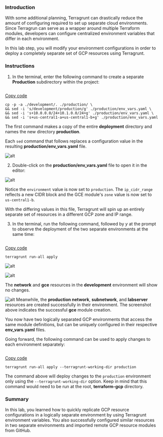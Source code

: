 ### Introduction

With some additional planning, Terragrunt can drastically reduce the  amount of configuring required to set up separate cloud environments.  Since Terragrun can serve as a wrapper around multiple Terraform  modules, developers can configure centralized environment variables that differ in each environment.

In this lab step, you will modify your environment configurations in  order to deploy a completely separate set of GCP resources using  Terragrunt.

 

### Instructions

1. In the terminal, enter the following command to create a separate **Production** subdirectory within the project:

```

```

[Copy code](https://cloudacademy.com/lab/managing-gcp-environments-with-terragrunt/modifying-environment-configurations-with-terragrunt/?context_id=4773&context_resource=lp#)

```
cp -p -a ./development/. ./production/ \
&& sed -i 's/development/production/g' ./production/env_vars.yaml \
&& sed -i 's+10.0.0.0/24+10.1.0.0/24+g' ./production/env_vars.yaml \
&& sed -i 's+us-central1-a+us-central1-b+g' ./production/env_vars.yaml 
```

The first command makes a copy of the entire **deployment** directory and names the new directory **production**.

Each `sed` command that follows replaces a configuration value in the resulting **production/env_vars.yaml** file.

![alt](https://assets.cloudacademy.com/bakery/media/uploads/content_engine/image-20220113182530-7-e54a3e12-8fd8-4409-a900-33ac2e06a6e0.png)

 

2. Double-click on the **production/env_vars.yaml** file to open it in the editor:

![alt](https://assets.cloudacademy.com/bakery/media/uploads/content_engine/image-20220113182725-8-89d458a9-9ab0-4742-b68f-d4ebffbab2cf.png)

Notice the `environment` value is now set to `production`. The `ip_cidr_range` reflects a new CIDR block and the GCE module's `zone` value is now set to `us-central1-b`. 

With the differing values in this file, Terragrunt will spin up an  entirely separate set of resources in a different GCP zone and IP  range. 

 

3. In the terminal, run the following command, followed by *y* at the prompt to observe the deployment of the two separate environments at the same time:

```

```

[Copy code](https://cloudacademy.com/lab/managing-gcp-environments-with-terragrunt/modifying-environment-configurations-with-terragrunt/?context_id=4773&context_resource=lp#)

```
terragrunt run-all apply
```

![alt](https://assets.cloudacademy.com/bakery/media/uploads/content_engine/image-20220113183012-9-df223d18-6f66-4796-97f5-5cab1b9dc89c.png)

![alt](https://assets.cloudacademy.com/bakery/media/uploads/content_engine/image-20220113183050-10-e22982e6-d6c4-44db-951f-1648f11bbea5.png)

The **network** and **gce** resources in the **development** environment will show no changes. 

![alt](https://assets.cloudacademy.com/bakery/media/uploads/content_engine/image-20220117173455-1-a73ac1bb-7cb9-4cb0-a04f-d5c71cc01fe8.png)
Meanwhile, the **production network**, **subnetwork**, and **labserver** resources are created successfully in their environment. The screenshot above indicates the successful **gce** module creation.

You now have two logically separated GCP environments that access the same module definitions, but can be uniquely configured in their  respective **env_vars.yaml** files.

Going forward, the following command can be used to apply changes to each environment separately:

```

```

[Copy code](https://cloudacademy.com/lab/managing-gcp-environments-with-terragrunt/modifying-environment-configurations-with-terragrunt/?context_id=4773&context_resource=lp#)

```
terragrunt run-all apply --terragrunt-working-dir production
```

The command above will deploy changes to the `production` environment only using the `--terragrunt-working-dir` option. Keep in mind that this command would need to be run at the root, **terraform-gcp** directory.

###  

### Summary

In this lab, you learned how to quickly replicate GCP resource  configurations in a logically separate environment by using Terragrunt  environment variables. You also successfully configured similar  resources in two separate environments and imported remote GCP resource  modules from GitHub. 